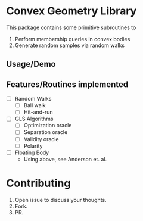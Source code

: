 # Convex Geometry Library

This package contains some primitive subroutines to

1. Perform membership queries in convex bodies
1. Generate random samples via random walks

## Usage/Demo

## Features/Routines implemented

- [ ] Random Walks
  - [ ] Ball walk
  - [ ] Hit-and-run
- [ ] GLS Algorithms
  - [ ] Optimization oracle
  - [ ] Separation oracle
  - [ ] Validity oracle
  - [ ] Polarity
- [ ] Floating Body
  - Using above, see Anderson et. al.

# Contributing

1. Open issue to discuss your thoughts.
1. Fork.
1. PR.
